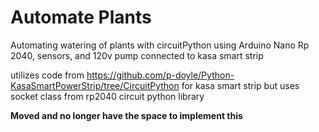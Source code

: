 # Automate Plants
 Automating watering of plants with circuitPython using Arduino Nano Rp 2040, sensors, and 120v pump connected to kasa smart strip

utilizes code from https://github.com/p-doyle/Python-KasaSmartPowerStrip/tree/CircuitPython for kasa smart strip but uses socket class from rp2040 circuit python library

**Moved and no longer have the space to implement this**
